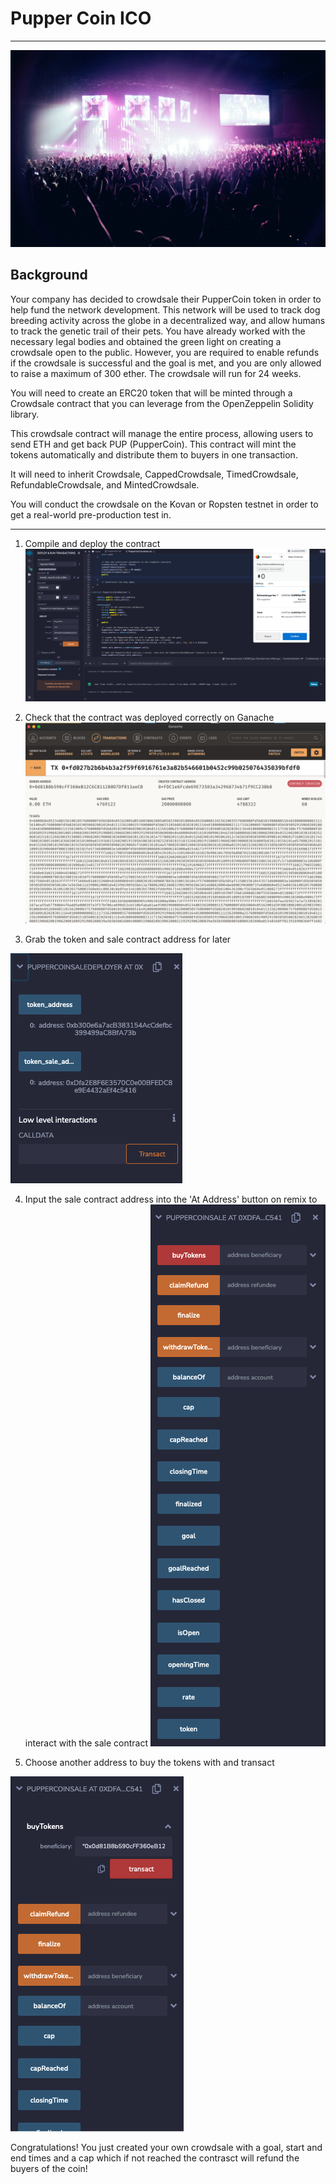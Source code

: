 # Pupper Coin ICO
----
![Pupper Coin Image](images/crowd.jpeg)

## Background
Your company has decided to crowdsale their PupperCoin token in order to help fund the network development.
This network will be used to track dog breeding activity across the globe in a decentralized way, and allow humans to track the genetic trail of their pets. You have already worked with the necessary legal bodies and obtained the green light on creating a crowdsale open to the public. However, you are required to enable refunds if the crowdsale is successful and the goal is met, and you are only allowed to raise a maximum of 300 ether. The crowdsale will run for 24 weeks.

You will need to create an ERC20 token that will be minted through a Crowdsale contract that you can leverage from the OpenZeppelin Solidity library.

This crowdsale contract will manage the entire process, allowing users to send ETH and get back PUP (PupperCoin).
This contract will mint the tokens automatically and distribute them to buyers in one transaction.

It will need to inherit Crowdsale, CappedCrowdsale, TimedCrowdsale, RefundableCrowdsale, and MintedCrowdsale.

You will conduct the crowdsale on the Kovan or Ropsten testnet in order to get a real-world pre-production test in.

----

1. Compile and deploy the contract
![pup_1](images/pup_1.png)

2. Check that the contract was deployed correctly on Ganache
![pup_2](images/pup_2.png)

3. Grab the token and sale contract address for later

![pup_4](images/pup_4.png)

4. Input the sale contract address into the 'At Address' button on remix to interact with the sale contract
![pup_3](images/pup_3.png)

5. Choose another address to buy the tokens with and transact

![pup_5](images/pup_5.png)

Congratulations! You just created your own crowdsale with a goal, start and end times and a cap which if not reached the contrasct will refund the buyers of the coin!